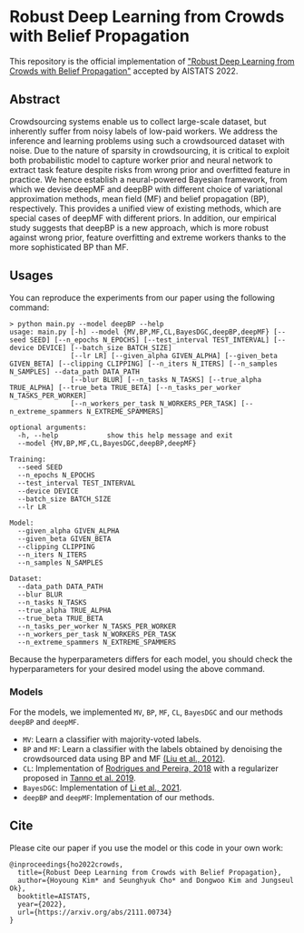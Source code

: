 # Robust Deep Learning from Crowds with Belief Propagation
This repository is the official implementation of ["Robust Deep Learning from Crowds with Belief Propagation"](https://arxiv.org/abs/2111.00734) accepted by AISTATS 2022.

## Abstract
Crowdsourcing systems enable us to collect large-scale dataset, but inherently suffer from noisy labels of low-paid workers. We address the inference and learning problems using such a crowdsourced dataset with noise. Due to the nature of sparsity in crowdsourcing, it is critical to exploit both probabilistic model to capture worker prior and neural network to extract task feature despite risks from wrong prior and overfitted feature in practice. We hence establish a neural-powered Bayesian framework, from which we devise deepMF and deepBP with different choice of variational approximation methods, mean field (MF) and belief propagation (BP), respectively. This provides a unified view of existing methods, which are special cases of deepMF with different priors. In addition, our empirical study suggests that deepBP is a new approach, which is more robust against wrong prior, feature overfitting and extreme workers thanks to the more sophisticated BP than MF.

## Usages
You can reproduce the experiments from our paper using the following command:
```
> python main.py --model deepBP --help
usage: main.py [-h] --model {MV,BP,MF,CL,BayesDGC,deepBP,deepMF} [--seed SEED] [--n_epochs N_EPOCHS] [--test_interval TEST_INTERVAL] [--device DEVICE] [--batch_size BATCH_SIZE]
               [--lr LR] [--given_alpha GIVEN_ALPHA] [--given_beta GIVEN_BETA] [--clipping CLIPPING] [--n_iters N_ITERS] [--n_samples N_SAMPLES] --data_path DATA_PATH
               [--blur BLUR] [--n_tasks N_TASKS] [--true_alpha TRUE_ALPHA] [--true_beta TRUE_BETA] [--n_tasks_per_worker N_TASKS_PER_WORKER]
               [--n_workers_per_task N_WORKERS_PER_TASK] [--n_extreme_spammers N_EXTREME_SPAMMERS]

optional arguments:
  -h, --help            show this help message and exit
  --model {MV,BP,MF,CL,BayesDGC,deepBP,deepMF}

Training:
  --seed SEED
  --n_epochs N_EPOCHS
  --test_interval TEST_INTERVAL
  --device DEVICE
  --batch_size BATCH_SIZE
  --lr LR

Model:
  --given_alpha GIVEN_ALPHA
  --given_beta GIVEN_BETA
  --clipping CLIPPING
  --n_iters N_ITERS
  --n_samples N_SAMPLES

Dataset:
  --data_path DATA_PATH
  --blur BLUR
  --n_tasks N_TASKS
  --true_alpha TRUE_ALPHA
  --true_beta TRUE_BETA
  --n_tasks_per_worker N_TASKS_PER_WORKER
  --n_workers_per_task N_WORKERS_PER_TASK
  --n_extreme_spammers N_EXTREME_SPAMMERS
```
Because the hyperparameters differs for each model, you should check the hyperparameters for your desired model using the above command.

### Models
For the models, we implemented `MV`, `BP`, `MF`, `CL`, `BayesDGC` and our methods `deepBP` and `deepMF`.
- `MV`: Learn a classifier with majority-voted labels.
- `BP` and `MF`: Learn a classifier with the labels obtained by denoising the crowdsourced data using BP and MF [(Liu et al., 2012)](https://papers.nips.cc/paper/2012/hash/cd00692c3bfe59267d5ecfac5310286c-Abstract.html).
- `CL`: Implementation of [Rodrigues and Pereira, 2018](https://arxiv.org/abs/1709.01779) with a regularizer proposed in [Tanno et al. 2019](https://arxiv.org/abs/1902.03680).
- `BayesDGC`: Implementation of [Li et al., 2021](http://scis.scichina.com/en/2021/130104.pdf).
- `deepBP` and `deepMF`: Implementation of our methods.

## Cite
Please cite our paper if you use the model or this code in your own work:
```
@inproceedings{ho2022crowds,
  title={Robust Deep Learning from Crowds with Belief Propagation},
  author={Hoyoung Kim* and Seunghyuk Cho* and Dongwoo Kim and Jungseul Ok},
  booktitle=AISTATS,
  year={2022},
  url={https://arxiv.org/abs/2111.00734}
}
```
